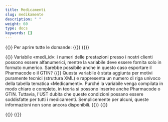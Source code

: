 ```yaml
---
title: Medicamenti 
slug: medikamente
description: " "
weight: 60
type: docs
keywords: []
---
```


{{<faqBlock>}}
Per aprire tutte le domande: {{<collapsibleGroupCommand groupId="medikamente">}}
{{<numberedList>}}

{{<listItem>}}
Variabile «medi_id»: i numeri delle prestazioni presso i nostri clienti possono essere alfanumerici, mentre la variabile deve essere fornita solo in formato numerico. Sarebbe possibile anche in questo caso esportare il Pharmacode o il GTIN?
{{<collapsibleBlock groupId="medikamente">}}
Questa variabile è stata aggiunta per motivi puramente tecnici (struttura XML) e rappresenta un numero di riga univoco della tabella tematica «Medicamenti». Purché la variabile venga compilata in modo chiaro e completo, in teoria si possono inserire anche Pharmacode o GTIN. Tuttavia, l'UST dubita che queste condizioni possano essere soddisfatte per tutti i medicamenti. Semplicemente per alcuni, queste informazioni non sono ancora disponibili.
{{</collapsibleBlock>}}
{{</listItem>}}

{{</numberedList>}}
{{</faqBlock>}}
